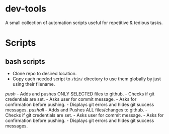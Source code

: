 # dev-tools
A small collection of automation scripts useful for repetitive & tedious tasks.

# Scripts

## bash scripts
- Clone repo to desired location.
- Copy each needed script to `/bin/` directory to use them globally by just using their filename.

*push* - Adds and pushes ONLY SELECTED files to github.
		- Checks if git credentials are set.
		- Asks user for commit message.
		- Asks for confirmation before pushing.
		- Displays git errors and hides git success messages.
*pushall* - Adds and Pushes ALL files/changes to github.
		- Checks if git credentials are set.
		- Asks user for commit message.
		- Asks for confirmation before pushing.
		- Displays git errors and hides git success messages.
